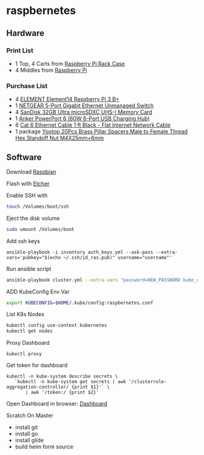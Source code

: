 # raspbernetes

## Hardware

### Print List
* 1 Top, 4 Carts from [Raspberry Pi Rack Case](https://www.thingiverse.com/thing:2795195)
* 4 Middles from [Raspberry Pi ](https://www.thingiverse.com/thing:3224837)

### Purchase List
* 4 [ELEMENT Element14 Raspberry Pi 3 B+](https://www.amazon.com/gp/product/B07BDR5PDW/ref=oh_aui_detailpage_o01_s00?ie=UTF8&psc=1)  
* 1 [NETGEAR 5-Port Gigabit Ethernet Unmanaged Switch](https://www.amazon.com/gp/product/B00QR6XFHQ/ref=oh_aui_detailpage_o00_s00?ie=UTF8&psc=1)
* 4 [SanDisk 32GB Ultra microSDXC UHS-I Memory Card](https://www.amazon.com/gp/product/B073JWXGNT/ref=oh_aui_detailpage_o07_s00?ie=UTF8&psc=1)
* 1 [Anker PowerPort 6 (60W 6-Port USB Charging Hub)](https://www.amazon.com/gp/product/B00WI2DN4S/ref=oh_aui_detailpage_o08_s00?ie=UTF8&psc=1)
* 6 [Cat 6 Ethernet Cable 1 ft Black - Flat Internet Network Cable](https://www.amazon.com/gp/product/B01IQWGKQ6/ref=oh_aui_detailpage_o08_s00?ie=UTF8&psc=1)
* 1 package [Yootop 20Pcs Brass Pillar Spacers Male to Female Thread Hex Standoff Nut M4X25mm+6mm](https://www.amazon.com/gp/product/B07GWFLZMM/ref=oh_aui_detailpage_o09_s00?ie=UTF8&psc=1)

## Software

Download [Raspbian](https://www.raspberrypi.org/downloads/raspbian/)

Flash with [Etcher](https://www.balena.io/etcher/)

Enable SSH with 

```sh
touch /Volumes/boot/ssh
```

Eject the disk volume
```sh
sudo umount /Volumes/boot
```

Add ssh keys
```
ansible-playbook -i inventory auth_keys.yml --ask-pass --extra-vars='pubkey="$(echo ~/.ssh/id_ras.pub)" username="username"'
```

Run ansible script
```sh
ansible-playbook cluster.yml --extra-vars "password=NEW_PASSWORD kube_dest=PATH_TO_LOCAL_KUBECONFIG"
```

ADD KubeConfig Env Var
```sh
export KUBECONFIG=$HOME/.kube/config:raspbernetes.conf
```

List K8s Nodes
```sh
kubectl config use-context kubernetes
kubectl get nodes
```

Proxy Dashboard
```
kubectl proxy
```

Get token for dashboard
```
kubectl -n kube-system describe secrets \
   `kubectl -n kube-system get secrets | awk '/clusterrole-aggregation-controller/ {print $1}'` \
       | awk '/token:/ {print $2}'
```

Open Dashboard in browser: [Dashboard](http://localhost:8001/api/v1/namespaces/kube-system/services/https:kubernetes-dashboard:/proxy/#!/login)

Scratch
On Master
- install git
- install go
- install glide
- build helm form source

